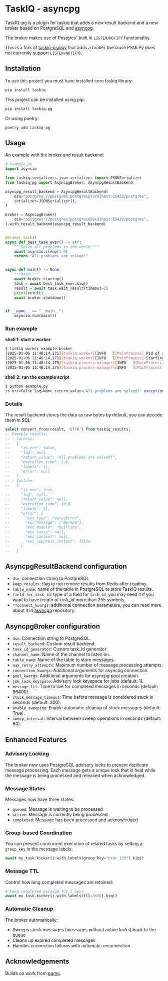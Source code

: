 # TaskIQ - asyncpg

TaskIQ-pg is a plugin for taskiq that adds a new result backend and a new broker based on PostgreSQL and [asyncpg](https://github.com/MagicStack/asyncpg).

The broker makes use of Postgres' built in `LISTEN/NOTIFY` functionality.

This is a fork of [taskiq-psqlpy](https://github.com/taskiq-python/taskiq-psqlpy) that adds a broker (because PSQLPy does not currently support `LISTEN/NOTIFY`).

## Installation

To use this project you must have installed core taskiq library:

```bash
pip install taskiq
```

This project can be installed using pip:

```bash
pip install taskiq-pg
```

Or using poetry:

```
poetry add taskiq-pg
```

## Usage

An example with the broker and result backend:

```python
# example.py
import asyncio

from taskiq.serializers.json_serializer import JSONSerializer
from taskiq_pg import AsyncpgBroker, AsyncpgResultBackend

asyncpg_result_backend = AsyncpgResultBackend(
    dsn="postgres://postgres:postgres@localhost:15432/postgres",
    serializer=JSONSerializer(),
)

broker = AsyncpgBroker(
    dsn="postgres://postgres:postgres@localhost:15432/postgres",
).with_result_backend(asyncpg_result_backend)


@broker.task()
async def best_task_ever() -> str:
    """Solve all problems in the world."""
    await asyncio.sleep(1.0)
    return "All problems are solved!"


async def main() -> None:
    """Main."""
    await broker.startup()
    task = await best_task_ever.kiq()
    result = await task.wait_result(timeout=2)
    print(result)
    await broker.shutdown()


if __name__ == "__main__":
    asyncio.run(main())
```

### Run example

**shell 1: start a worker**

```sh
$ taskiq worker example:broker
[2025-01-06 11:48:14,171][taskiq.worker][INFO   ][MainProcess] Pid of a main process: 80434
[2025-01-06 11:48:14,171][taskiq.worker][INFO   ][MainProcess] Starting 2 worker processes.
[2025-01-06 11:48:14,175][taskiq.process-manager][INFO   ][MainProcess] Started process worker-0 with pid 80436
[2025-01-06 11:48:14,176][taskiq.process-manager][INFO   ][MainProcess] Started process worker-1 with pid 80437
```

**shell 2: run the example script**

```sh
$ python example.py
is_err=False log=None return_value='All problems are solved!' execution_time=1.0 labels={} error=None

```

### Details

The result backend stores the data as raw bytes by default, you can decode them in SQL:

```sql
select convert_from(result, 'UTF8') from taskiq_results;
-- Example results:
-- - success:
--   {
--     "is_err": false,
--     "log": null,
--     "return_value": "All problems are solved!",
--     "execution_time": 1.0,
--     "labels": {},
--     "error": null
--   }
-- - failure:
--   {
--     "is_err": true,
--     "log": null,
--     "return_value": null,
--     "execution_time": 10.0,
--     "labels": {},
--     "error": {
--       "exc_type": "ValueError",
--       "exc_message": ["Borked"],
--       "exc_module": "builtins",
--       "exc_cause": null,
--       "exc_context": null,
--       "exc_suppress_context": false
--     }
--   }
```

## AsyncpgResultBackend configuration

- `dsn`: connection string to PostgreSQL.
- `keep_results`: flag to not remove results from Redis after reading.
- `table_name`: name of the table in PostgreSQL to store TaskIQ results.
- `field_for_task_id`: type of a field for `task_id`, you may need it if you want to have length of task_id more than 255 symbols.
- `**connect_kwargs`: additional connection parameters, you can read more about it in [asyncpg](https://github.com/MagicStack/asyncpg) repository.

## AsyncpgBroker configuration

- `dsn`: Connection string to PostgreSQL.
- `result_backend`: Custom result backend.
- `task_id_generator`: Custom task_id generator.
- `channel_name`: Name of the channel to listen on.
- `table_name`: Name of the table to store messages.
- `max_retry_attempts`: Maximum number of message processing attempts.
- `connection_kwargs`: Additional arguments for asyncpg connection.
- `pool_kwargs`: Additional arguments for asyncpg pool creation.
- `job_lock_keyspace`: Advisory lock keyspace for jobs (default: 1).
- `message_ttl`: Time to live for completed messages in seconds (default: 86400).
- `stuck_message_timeout`: Time before message is considered stuck in seconds (default: 300).
- `enable_sweeping`: Enable automatic cleanup of stuck messages (default: True).
- `sweep_interval`: Interval between sweep operations in seconds (default: 60).

## Enhanced Features

### Advisory Locking
The broker now uses PostgreSQL advisory locks to prevent duplicate message processing. Each message gets a unique lock that is held while the message is being processed and released when acknowledged.

### Message States
Messages now have three states:
- `queued`: Message is waiting to be processed
- `active`: Message is currently being processed
- `completed`: Message has been processed and acknowledged

### Group-based Coordination
You can prevent concurrent execution of related tasks by setting a `group_key` in the message labels:

```python
await my_task.kicker().with_labels(group_key="user_123").kiq()
```

### Message TTL
Control how long completed messages are retained:

```python
# Keep completed message for 1 hour
await my_task.kicker().with_labels(ttl=3600).kiq()
```

### Automatic Cleanup
The broker automatically:
- Sweeps stuck messages (messages without active locks) back to the queue
- Cleans up expired completed messages
- Handles connection failures with automatic reconnection

## Acknowledgements

Builds on work from [pgmq](https://github.com/oliverlambson/pgmq).

